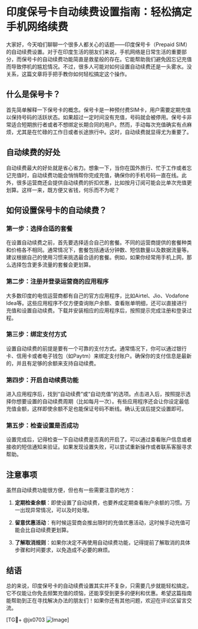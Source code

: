 # 印度保号卡自动续费设置指南：轻松搞定手机网络续费

大家好，今天咱们聊聊一个很多人都关心的话题——印度保号卡（Prepaid SIM）的自动续费设置。对于在印度生活的朋友们来说，手机网络是日常生活的重要部分，而保号卡的自动续费功能简直是救星般的存在。它能帮助我们避免因忘记充值而导致停机的尴尬情况。不过，很多人可能对如何设置自动续费还是一头雾水。没关系，这篇文章将手把手教你如何轻松搞定这个操作。

## 什么是保号卡？

首先简单解释一下保号卡的概念。保号卡是一种预付费SIM卡，用户需要定期充值以保持号码的活跃状态。如果超过一定时间没有充值，号码就会被停用。保号卡非常适合短期旅行者或者不想绑定长期合同的用户。然而，手动每次充值确实有点麻烦，尤其是在忙碌的工作日或者长途旅行中。这时，自动续费就显得尤为重要了。

## 自动续费的好处

自动续费最大的好处就是省心省力。想象一下，当你在国外旅行、忙于工作或者忘记充值时，自动续费功能会悄悄帮你完成充值，确保你的手机号码一直在线。此外，很多运营商还会提供自动续费的折扣优惠，比如按月订阅可能会比单次充值更划算。这样一来，既方便又省钱，何乐而不为呢？

## 如何设置保号卡的自动续费？

### 第一步：选择合适的套餐

在设置自动续费之前，首先要选择适合自己的套餐。不同的运营商提供的套餐种类和价格各不相同。通常情况下，套餐包括通话分钟数、短信数量以及数据流量等。建议根据自己的使用习惯来挑选最合适的套餐。例如，如果你经常用手机上网，那么选择包含更多流量的套餐会更划算。

### 第二步：注册并登录运营商的应用程序

大多数印度的电信运营商都有自己的官方应用程序，比如Airtel、Jio、Vodafone Idea等。这些应用程序不仅方便查询账户余额、查看账单明细，还可以直接进行充值和设置自动续费。下载并安装相应的应用程序后，按照提示完成注册和登录过程。

### 第三步：绑定支付方式

设置自动续费的前提是要有一个可靠的支付方式。通常情况下，你可以通过银行卡、信用卡或者电子钱包（如Paytm）来绑定支付账户。确保你的支付信息是最新的，并且有足够的余额来支持自动续费。

### 第四步：开启自动续费功能

进入应用程序后，找到“自动续费”或“自动充值”的选项。点击进入后，按照提示选择你想要设置的自动续费周期（比如每月一次）。有些应用程序还会让你设定最低充值金额，这样即使余额不足也能保证号码不断线。确认无误后提交设置即可。

### 第五步：检查设置是否成功

设置完成后，记得检查一下自动续费是否真的开启了。可以通过查看账户信息或者接收的短信通知来验证。如果发现设置失败，可以尝试重新操作或者联系客服寻求帮助。

## 注意事项

虽然自动续费功能很方便，但也有一些需要注意的地方：

1. **定期检查余额**：即使设置了自动续费，也要养成定期查看账户余额的习惯。万一出现异常情况，可以及时处理。
   
2. **留意优惠活动**：有时候运营商会推出限时的充值优惠活动，这时候手动充值可能会比自动续费更划算。

3. **了解取消规则**：如果你决定不再使用自动续费功能，记得提前了解取消的具体步骤和时间要求，以免造成不必要的麻烦。

## 结语

总的来说，印度保号卡的自动续费设置其实并不复杂，只需要几步就能轻松搞定。它不仅能让你免去频繁充值的烦恼，还能享受到更多的便利和优惠。希望这篇指南能帮助到正在寻找解决办法的朋友们！如果你还有其他问题，欢迎在评论区留言交流。

[TG💪+ @jx0703 ![Image](https://github.com/user-attachments/assets/dbca1d08-cadb-493c-b0ec-ad6f7a83f270)]